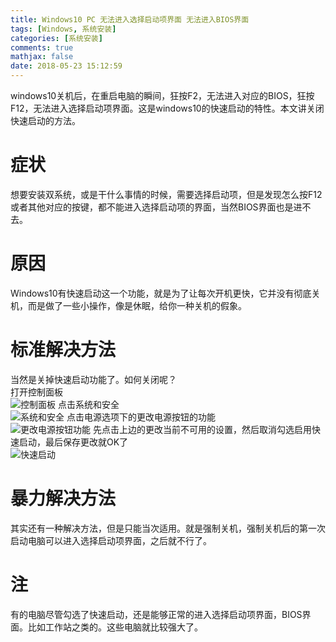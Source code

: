 ```yaml
---
title: Windows10 PC 无法进入选择启动项界面 无法进入BIOS界面
tags: [Windows, 系统安装]
categories: [系统安装]
comments: true
mathjax: false
date: 2018-05-23 15:12:59
---
```

windows10关机后，在重启电脑的瞬间，狂按F2，无法进入对应的BIOS，狂按F12，无法进入选择启动项界面。这是windows10的快速启动的特性。本文讲关闭快速启动的方法。  

<!-- more -->

# 症状
想要安装双系统，或是干什么事情的时候，需要选择启动项，但是发现怎么按F12或者其他对应的按键，都不能进入选择启动项的界面，当然BIOS界面也是进不去。  

# 原因
Windows10有快速启动这一个功能，就是为了让每次开机更快，它并没有彻底关机，而是做了一些小操作，像是休眠，给你一种关机的假象。  

# 标准解决方法
当然是关掉快速启动功能了。如何关闭呢？  
打开控制面板  
![控制面板](http://images.yunhao.space/pica/windows-pc-cannot-select-boot-device/controlpanel.png)
点击系统和安全  
![系统和安全](http://images.yunhao.space/pica/windows-pc-cannot-select-boot-device/systemandsafe.png)
点击电源选项下的更改电源按钮的功能  
![更改电源按钮功能](http://images.yunhao.space/pica/windows-pc-cannot-select-boot-device/battery.png)
先点击上边的更改当前不可用的设置，然后取消勾选启用快速启动，最后保存更改就OK了  
![快速启动](http://images.yunhao.space/pica/windows-pc-cannot-select-boot-device/change.png)

# 暴力解决方法
其实还有一种解决方法，但是只能当次适用。就是强制关机，强制关机后的第一次启动电脑可以进入选择启动项界面，之后就不行了。  

# 注
有的电脑尽管勾选了快速启动，还是能够正常的进入选择启动项界面，BIOS界面。比如工作站之类的。这些电脑就比较强大了。  